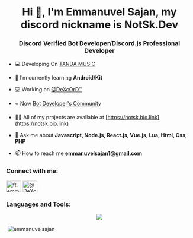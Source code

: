 <h1 align="center">Hi 👋, I'm Emmanuvel Sajan, my discord nickname is NotSk.Dev</h1>
<h3 align="center">Discord Verified Bot Developer/Discord.js Professional Developer</h3>


- 💻 Developing On [TANDA MUSIC](https://tandamusic.fun)

- 🌱 I’m currently learning **Android/Kit**

- 💻 Working on [@DeXcOrD™](https://discord.gg/dexcord)

- ⭐ Now [Bot Developer's Community](https://discord.gg/aAgRTHdMQf)

- 👨‍💻 All of my projects are available at [https://notsk.bio.link](https://notsk.bio.link)

- 💬 Ask me about **Javascript, Node.js, React.js, Vue.js, Lua, Html, Css, PHP**

- 📫 How to reach me **emmanuvelsajan1@gmail.com**

<h3 align="left">Connect with me:</h3>
<p align="left">
<a href="https://Instagram.com/ft.emm4nuvel" target="blank"><img align="center" src="https://raw.githubusercontent.com/rahuldkjain/github-profile-readme-generator/master/src/images/icons/Social/instagram.svg" alt="ft.emm4nuvel" height="30" width="40" /></a>
<a href="https://discord.gg/dexcord-tm-dev-hub-979979944790745099" target="blank"><img align="center" src="https://raw.githubusercontent.com/rahuldkjain/github-profile-readme-generator/master/src/images/icons/Social/discord.svg" alt="@DeXcOrD™" height="30" width="40" /></a>
</p>

<h3 align="left">Languages and Tools:</h3><p align="center">
   <p align="center">
    <img src="https://skillicons.dev/icons?i=nodejs,python,java,lua,c,cpp,php,androidstudio,flutter,dart,kotlin,javascript,ts,express,react,redux,django,bootstrap,css,html,jquery,mongodb,sqlite,mysql,discord" /><br>
</p>

<p>&nbsp;<img align="center" src="https://github-readme-stats.vercel.app/api?username=emmanuvelsajan&show_icons=true&locale=en" alt="emmanuvelsajan" /></p>
